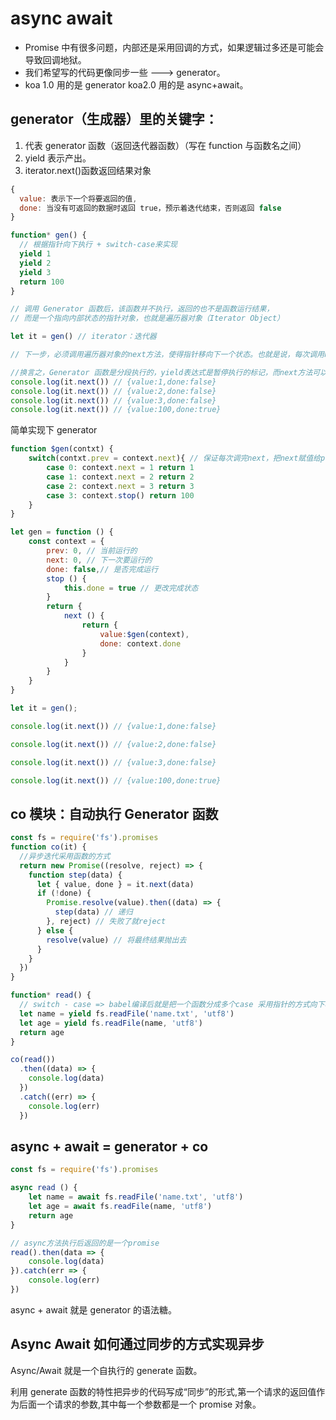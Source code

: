 # async await

- Promise 中有很多问题，内部还是采用回调的方式，如果逻辑过多还是可能会导致回调地狱。
- 我们希望写的代码更像同步一些 ---> generator。
- koa 1.0 用的是 generator koa2.0 用的是 async+await。

## generator（生成器）里的关键字：

1. 代表 generator 函数（返回迭代器函数）（写在 function 与函数名之间）
2. yield 表示产出。
3. iterator.next()函数返回结果对象

```js
{
  value: 表示下一个将要返回的值,
  done: 当没有可返回的数据时返回 true，预示着迭代结束，否则返回 false
}

```

```js
function* gen() {
  // 根据指针向下执行 + switch-case来实现
  yield 1
  yield 2
  yield 3
  return 100
}

// 调用 Generator 函数后，该函数并不执行，返回的也不是函数运行结果，
// 而是一个指向内部状态的指针对象，也就是遍历器对象（Iterator Object）

let it = gen() // iterator：迭代器

// 下一步，必须调用遍历器对象的next方法，使得指针移向下一个状态。也就是说，每次调用next方法，内部指针就从函数头部或上一次停下来的地方开始执行，直到遇到下一个yield表达式（或return语句）为止。

//换言之，Generator 函数是分段执行的，yield表达式是暂停执行的标记，而next方法可以恢复执行
console.log(it.next()) // {value:1,done:false}
console.log(it.next()) // {value:2,done:false}
console.log(it.next()) // {value:3,done:false}
console.log(it.next()) // {value:100,done:true}
```

简单实现下 generator

```js
function $gen(contxt) {
    switch(contxt.prev = context.next){ // 保证每次调完next，把next赋值给prev，走下个case
        case 0: context.next = 1 return 1
        case 1: context.next = 2 return 2
        case 2: context.next = 3 return 3
        case 3: context.stop() return 100
    }
}

let gen = function () {
    const context = {
        prev: 0, // 当前运行的
        next: 0, // 下一次要运行的
        done: false,// 是否完成运行
        stop () {
            this.done = true // 更改完成状态
        }
        return {
            next () {
                return {
                    value:$gen(context),
                    done: context.done
                }
            }
        }
    }
}

let it = gen();

console.log(it.next()) // {value:1,done:false}

console.log(it.next()) // {value:2,done:false}

console.log(it.next()) // {value:3,done:false}

console.log(it.next()) // {value:100,done:true}
```

## co 模块：自动执行 Generator 函数

```js
const fs = require('fs').promises
function co(it) {
  //异步迭代采用函数的方式
  return new Promise((resolve, reject) => {
    function step(data) {
      let { value, done } = it.next(data)
      if (!done) {
        Promise.resolve(value).then((data) => {
          step(data) // 递归
        }, reject) // 失败了就reject
      } else {
        resolve(value) // 将最终结果抛出去
      }
    }
  })
}

function* read() {
  // switch - case => babel编译后就是把一个函数分成多个case 采用指针的方式向下移动
  let name = yield fs.readFile('name.txt', 'utf8')
  let age = yield fs.readFile(name, 'utf8')
  return age
}

co(read())
  .then((data) => {
    console.log(data)
  })
  .catch((err) => {
    console.log(err)
  })
```

## async + await = generator + co

```js
const fs = require('fs').promises

async read () {
    let name = await fs.readFile('name.txt', 'utf8')
    let age = await fs.readFile(name, 'utf8')
    return age
}

// async方法执行后返回的是一个promise
read().then(data => {
    console.log(data)
}).catch(err => {
    console.log(err)
})
```

async + await 就是 generator 的语法糖。

## Async Await 如何通过同步的方式实现异步

Async/Await 就是一个自执行的 generate 函数。

利用 generate 函数的特性把异步的代码写成“同步”的形式,第一个请求的返回值作为后面一个请求的参数,其中每一个参数都是一个 promise 对象。
